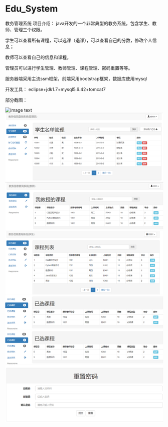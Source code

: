 # Edu_System
教务管理系统
项目介绍：
java开发的一个非常典型的教务系统，包含学生、教师、管理三个权限。

学生可以查看所有课程，可以选课（退课），可以查看自己的分数，修改个人信息；

教师可以查看自己的信息和课程。

管理员可以进行学生管理、教师管理、课程管理、密码重置等等。

服务器端采用主流ssm框架，前端采用bootstrap框架，数据库使用mysql

开发工具：
eclipse+jdk1.7+mysql5.6.42+tomcat7


部分截图：



![image text](https://github.com/oyxxh/Edu_System/blob/master/%E6%95%99%E5%8A%A1%E7%AE%A1%E7%90%86%E7%B3%BB%E7%BB%9F%E7%99%BB%E5%BD%95.png)
![image text](https://github.com/oy-xxh/Edu_System/blob/master/%E7%AE%A1%E7%90%86%E5%91%98%E4%B8%BB%E7%95%8C%E9%9D%A2.png)
![image text](https://github.com/oy-xxh/Edu_System/blob/master/%E6%95%99%E5%B8%88%E4%B8%BB%E7%95%8C%E9%9D%A2.png)
![image text](https://github.com/oy-xxh/Edu_System/blob/master/%E5%AD%A6%E7%94%9F%E4%B8%BB%E7%95%8C%E9%9D%A2.png)
![image text](https://github.com/oy-xxh/Edu_System/blob/master/%E5%AD%A6%E7%94%9F%E7%9A%84%E5%B7%B2%E9%80%89%E8%AF%BE%E7%A8%8B.png)
![image text](https://github.com/oy-xxh/Edu_System/blob/master/%E5%AD%A6%E7%94%9F%E7%9A%84%E5%B7%B2%E9%80%89%E8%AF%BE%E7%A8%8B.png)
![image text](https://github.com/oy-xxh/Edu_System/blob/master/%E4%BF%AE%E6%94%B9%E5%AF%86%E7%A0%81%E6%93%8D%E4%BD%9C.png)


